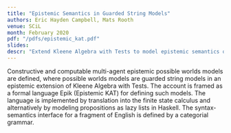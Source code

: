 ```yaml
---
title: "Epistemic Semantics in Guarded String Models"
authors: Eric Hayden Campbell, Mats Rooth
venue: SCiL
month: February 2020 
pdf: "/pdfs/epistemic_kat.pdf"
slides: 
descr: "Extend Kleene Algebra with Tests to model epistemic semantics of modal verbs in natural English"
--- 
```


Constructive and computable multi-agent epistemic possible worlds
models are defined, where possible worlds models are guarded string
models in an epistemic extension of Kleene Algebra with Tests. The
account is framed as a formal language Epik (Epistemic KAT) for
defining such models. The language is implemented by translation into
the finite state calculus and alternatively by modeling propositions
as lazy lists in Haskell. The syntax-semantics interface for a
fragment of English is defined by a categorial grammar.
